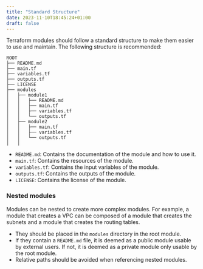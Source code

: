 ```yaml
---
title: "Standard Structure"
date: 2023-11-10T18:45:24+01:00
draft: false
---
```


Terraform modules should follow a standard structure to make them easier to use and maintain. The following structure is recommended:

```
ROOT
├── README.md
├── main.tf
├── variables.tf
├── outputs.tf
├── LICENSE
├── modules
│   ├── module1
│   │   ├── README.md
│   │   ├── main.tf
│   │   ├── variables.tf
│   │   └── outputs.tf
│   ├── module2
│   │   ├── main.tf
│   │   ├── variables.tf
│   │   └── outputs.tf
│   │   
```

- `README.md`: Contains the documentation of the module and how to use it.
- `main.tf`: Contains the resources of the module.
- `variables.tf`: Contains the input variables of the module.
- `outputs.tf`: Contains the outputs of the module.
- `LICENSE`: Contains the license of the module.

### Nested modules

Modules can be nested to create more complex modules. For example, a module that creates a VPC can be composed of a module that creates the subnets and a module that creates the routing tables.

- They should be placed in the `modules` directory in the root module.
- If they contain a `README.md` file, it is deemed as a public module usable by external users. If not, it is deemed as a private module only usable by the root module.
- Relative paths should be avoided when referencing nested modules. 